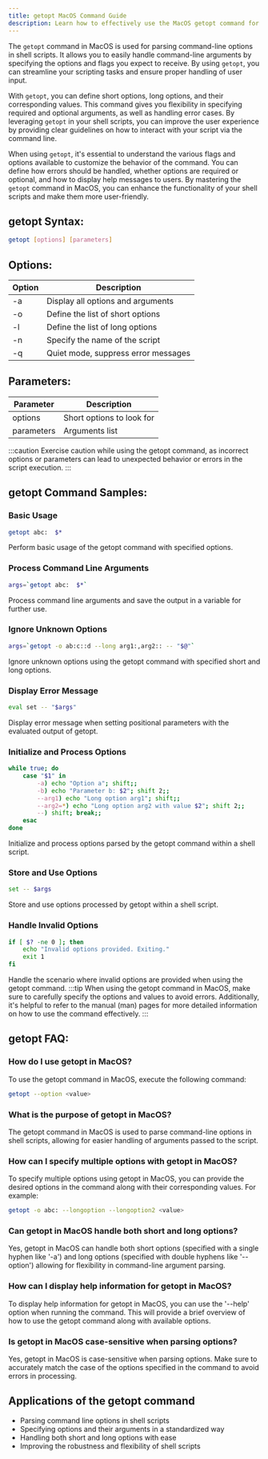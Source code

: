 ```yaml
---
title: getopt MacOS Command Guide
description: Learn how to effectively use the MacOS getopt command for command-line option parsing. Understand the different flags and options available to streamline your scripting tasks.
---
```


The `getopt` command in MacOS is used for parsing command-line options in shell scripts. It allows you to easily handle command-line arguments by specifying the options and flags you expect to receive. By using `getopt`, you can streamline your scripting tasks and ensure proper handling of user input.

With `getopt`, you can define short options, long options, and their corresponding values. This command gives you flexibility in specifying required and optional arguments, as well as handling error cases. By leveraging `getopt` in your shell scripts, you can improve the user experience by providing clear guidelines on how to interact with your script via the command line.

When using `getopt`, it's essential to understand the various flags and options available to customize the behavior of the command. You can define how errors should be handled, whether options are required or optional, and how to display help messages to users. By mastering the `getopt` command in MacOS, you can enhance the functionality of your shell scripts and make them more user-friendly.

## getopt Syntax:
```bash
getopt [options] [parameters]
```

## Options:
| Option | Description                      |
|--------|----------------------------------|
| -a     | Display all options and arguments|
| -o     | Define the list of short options |
| -l     | Define the list of long options   |
| -n     | Specify the name of the script    |
| -q     | Quiet mode, suppress error messages|

## Parameters:
| Parameter  | Description                        |
|------------|------------------------------------|
| options    | Short options to look for          |
| parameters | Arguments list                     |

:::caution
Exercise caution while using the getopt command, as incorrect options or parameters can lead to unexpected behavior or errors in the script execution.
:::
## getopt Command Samples:
### Basic Usage
```bash
getopt abc:  $*
```
Perform basic usage of the getopt command with specified options.

### Process Command Line Arguments
```bash
args=`getopt abc:  $*`
```
Process command line arguments and save the output in a variable for further use.

### Ignore Unknown Options
```bash
args=`getopt -o ab:c::d --long arg1:,arg2:: -- "$@"`
```
Ignore unknown options using the getopt command with specified short and long options.

### Display Error Message
```bash
eval set -- "$args"
```
Display error message when setting positional parameters with the evaluated output of getopt.

### Initialize and Process Options
```bash
while true; do
    case "$1" in
        -a) echo "Option a"; shift;;
        -b) echo "Parameter b: $2"; shift 2;;
        --arg1) echo "Long option arg1"; shift;;
        --arg2=*) echo "Long option arg2 with value $2"; shift 2;;
        --) shift; break;;
    esac
done
```
Initialize and process options parsed by the getopt command within a shell script.

### Store and Use Options
```bash
set -- $args
```
Store and use options processed by getopt within a shell script.

### Handle Invalid Options
```bash
if [ $? -ne 0 ]; then
    echo "Invalid options provided. Exiting."
    exit 1
fi
```
Handle the scenario where invalid options are provided when using the getopt command.
:::tip
When using the getopt command in MacOS, make sure to carefully specify the options and values to avoid errors. Additionally, it's helpful to refer to the manual (man) pages for more detailed information on how to use the command effectively.
:::

## getopt FAQ:
### How do I use getopt in MacOS?
To use the getopt command in MacOS, execute the following command:
```bash
getopt --option <value>
```

### What is the purpose of getopt in MacOS?
The getopt command in MacOS is used to parse command-line options in shell scripts, allowing for easier handling of arguments passed to the script.

### How can I specify multiple options with getopt in MacOS?
To specify multiple options using getopt in MacOS, you can provide the desired options in the command along with their corresponding values. For example:
```bash
getopt -o abc: --longoption --longoption2 <value>
```

### Can getopt in MacOS handle both short and long options?
Yes, getopt in MacOS can handle both short options (specified with a single hyphen like '-a') and long options (specified with double hyphens like '--option') allowing for flexibility in command-line argument parsing.

### How can I display help information for getopt in MacOS?
To display help information for getopt in MacOS, you can use the '--help' option when running the command. This will provide a brief overview of how to use the getopt command along with available options.

### Is getopt in MacOS case-sensitive when parsing options?
Yes, getopt in MacOS is case-sensitive when parsing options. Make sure to accurately match the case of the options specified in the command to avoid errors in processing.

## Applications of the getopt command

- Parsing command line options in shell scripts
- Specifying options and their arguments in a standardized way
- Handling both short and long options with ease
- Improving the robustness and flexibility of shell scripts